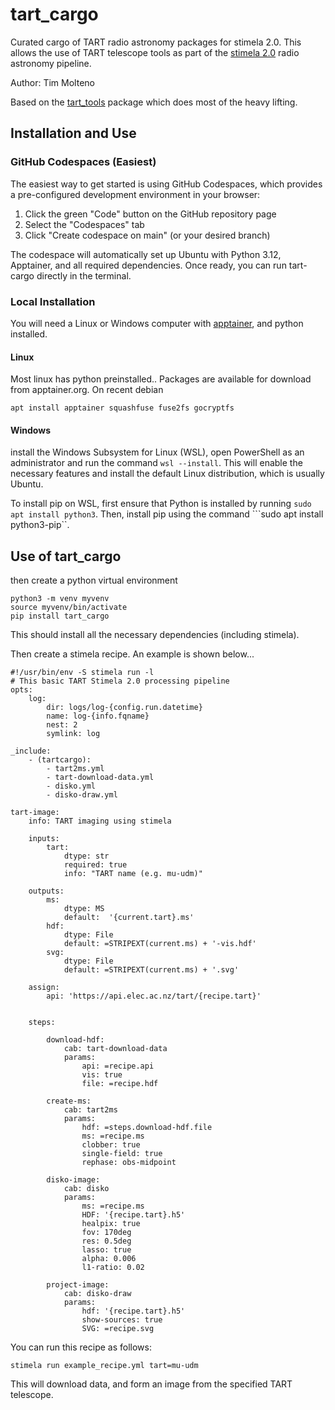 # tart_cargo

Curated cargo of TART radio astronomy packages for stimela 2.0. This allows the use of TART telescope tools as part of the [stimela 2.0](https://github.com/caracal-pipeline/stimela/) radio astronomy pipeline.

Author: Tim Molteno

Based on the [tart_tools](https://github.com/tart-telescope/tools) package which does most of the heavy lifting.

## Installation and Use

### GitHub Codespaces (Easiest)

The easiest way to get started is using GitHub Codespaces, which provides a pre-configured development environment in your browser:

1. Click the green "Code" button on the GitHub repository page
2. Select the "Codespaces" tab
3. Click "Create codespace on main" (or your desired branch)

The codespace will automatically set up Ubuntu with Python 3.12, Apptainer, and all required dependencies. Once ready, you can run tart-cargo directly in the terminal.

### Local Installation

You will need a Linux or Windows computer with [apptainer](https://apptainer.org/), and python installed.

#### Linux

Most linux has python preinstalled.. Packages are available for download from apptainer.org. On recent debian

    apt install apptainer squashfuse fuse2fs gocryptfs

#### Windows

install the Windows Subsystem for Linux (WSL), open PowerShell as an administrator and run the command ```wsl --install```. This will enable the necessary features and install the default Linux distribution, which is usually Ubuntu. 

To install pip on WSL, first ensure that Python is installed by running ```sudo apt install python3```. Then, install pip using the command ```sudo apt install python3-pip``.


## Use of tart_cargo

then create a python virtual environment

    python3 -m venv myvenv
    source myvenv/bin/activate
    pip install tart_cargo

This should install all the necessary dependencies (including stimela).

Then create a stimela recipe. An example is shown below...

```
#!/usr/bin/env -S stimela run -l
# This basic TART Stimela 2.0 processing pipeline
opts:
    log:
        dir: logs/log-{config.run.datetime}
        name: log-{info.fqname}
        nest: 2
        symlink: log

_include:
    - (tartcargo):
        - tart2ms.yml
        - tart-download-data.yml
        - disko.yml
        - disko-draw.yml

tart-image:
    info: TART imaging using stimela

    inputs:
        tart:
            dtype: str
            required: true
            info: "TART name (e.g. mu-udm)"

    outputs:
        ms:
            dtype: MS
            default:  '{current.tart}.ms'
        hdf:
            dtype: File
            default: =STRIPEXT(current.ms) + '-vis.hdf'
        svg:
            dtype: File
            default: =STRIPEXT(current.ms) + '.svg'

    assign:
        api: 'https://api.elec.ac.nz/tart/{recipe.tart}'


    steps:

        download-hdf:
            cab: tart-download-data
            params:
                api: =recipe.api
                vis: true
                file: =recipe.hdf

        create-ms:
            cab: tart2ms
            params:
                hdf: =steps.download-hdf.file
                ms: =recipe.ms
                clobber: true
                single-field: true
                rephase: obs-midpoint

        disko-image:
            cab: disko
            params:
                ms: =recipe.ms
                HDF: '{recipe.tart}.h5'
                healpix: true
                fov: 170deg
                res: 0.5deg
                lasso: true
                alpha: 0.006
                l1-ratio: 0.02

        project-image:
            cab: disko-draw
            params:
                hdf: '{recipe.tart}.h5'
                show-sources: true
                SVG: =recipe.svg
```

You can run this recipe as follows:

    stimela run example_recipe.yml tart=mu-udm
    
This will download data, and form an image from the specified TART telescope.
